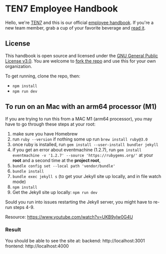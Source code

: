 # TEN7 Employee Handbook

Hello, we're [TEN7](https://ten7.com/) and this is our official
[employee handbook](https://handbook.ten7.com/). If you're a new team member,
grab a cup of your favorite beverage and [read it](https://handbook.ten7.com/).

## License

This handbook is open source and licensed under the
[GNU General Public License v3.0](LICENSE). You are welcome to
[fork the repo](https://github.com/ten7/handbook.ten7.com) and use this for your
own organization.

To get running, clone the repo, then:

- `npm install`
- `npm run dev`

## To run on an Mac with an arm64 processor (M1)

If you are trying to run this from a MAC M1 (arm64 processor), you may have to
go through these steps at your root:

1. make sure you have Homebrew
2. run `ruby --version` if nothing some up run `brew install ruby@3.0`
3. once ruby is installed, run `gem install --user-install bundler jekyll`
4. if you get an error about eventmachine (1.2.7), run
   `gem install eventmachine -v '1.2.7' --source 'https://rubygems.org/'` at
   your **root** and a second time at the **project root**,
5. `bundle config set --local path 'vendor/bundle'`
6. `bundle install`
7. `bundle exec jekyll s` (to get your Jekyll site up locally, and in file watch
   mode)
8. `npm install`
9. Get the Jekyll site up locally: `npm run dev`

Sould you run into issues restarting the Jekyll server, you might have to re-run
steps 4-9.

Resource: https://www.youtube.com/watch?v=UKB9ylw0G4U

### Result

You should be able to see the site at: backend: http://localhost:3001 frontend:
http://localhost:4000
